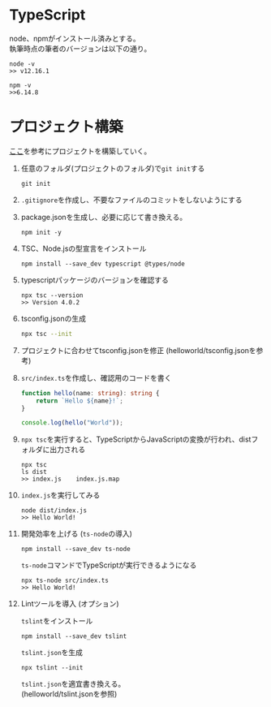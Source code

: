 # TypeScript
node、npmがインストール済みとする。  
執筆時点の筆者のバージョンは以下の通り。  

```
node -v
>> v12.16.1

npm -v
>>6.14.8
```

# プロジェクト構築
[ここ](https://qiita.com/notakaos/items/3bbd2293e2ff286d9f49)を参考にプロジェクトを構築していく。  

1. 任意のフォルダ(プロジェクトのフォルダ)で`git init`する

    ```
    git init
    ```


2. `.gitignore`を作成し、不要なファイルのコミットをしないようにする


3. package.jsonを生成し、必要に応じて書き換える。

    ```
    npm init -y
    ```


4. TSC、Node.jsの型宣言をインストール

    ```
    npm install --save_dev typescript @types/node
    ```


5. typescriptパッケージのバージョンを確認する

    ```
    npx tsc --version
    >> Version 4.0.2
    ```


6. tsconfig.jsonの生成

    ```bash
    npx tsc --init
    ```


7. プロジェクトに合わせてtsconfig.jsonを修正 (helloworld/tsconfig.jsonを参考)


8. `src/index.ts`を作成し、確認用のコードを書く

    ```TypeScript
    function hello(name: string): string {
        return `Hello ${name}!`;
    }
    
    console.log(hello("World"));
    ```


9. `npx tsc`を実行すると、TypeScriptからJavaScriptの変換が行われ、distフォルダに出力される

    ```
    npx tsc
    ls dist
    >> index.js    index.js.map
    ```

10. `index.js`を実行してみる

    ```
    node dist/index.js
    >> Hello World!
    ```


11. 開発効率を上げる (`ts-node`の導入)

    ```
    npm install --save_dev ts-node
    ```

    `ts-node`コマンドでTypeScriptが実行できるようになる

    ```
    npx ts-node src/index.ts
    >> Hello World!
    ```


12. Lintツールを導入 (オプション)

    `tslint`をインストール

    ```
    npm install --save_dev tslint
    ```

    `tslint.json`を生成

    ```
    npx tslint --init
    ```

    `tslint.json`を適宜書き換える。  
    (helloworld/tslint.jsonを参照)
